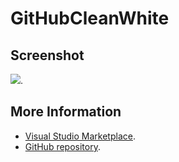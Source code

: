 # GitHubCleanWhite



## Screenshot
![](https://raw.githubusercontent.com/gerane/VSCodeThemes/master/gerane.Theme-GitHubCleanWhite/screenshot.png).


## More Information
* [Visual Studio Marketplace](https://marketplace.visualstudio.com/items/gerane.Theme-GitHubCleanWhite).
* [GitHub repository](https://github.com/gerane/VSCodeThemes).
